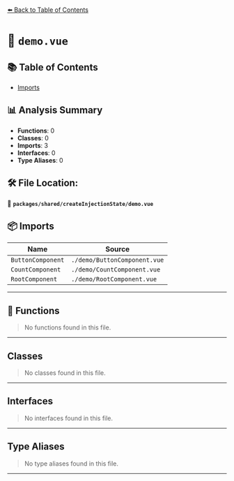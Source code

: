 [⬅️ Back to Table of Contents](../../../index.md)

# 📄 `demo.vue`

## 📚 Table of Contents

- [Imports](#imports)

## 📊 Analysis Summary

- **Functions**: 0
- **Classes**: 0
- **Imports**: 3
- **Interfaces**: 0
- **Type Aliases**: 0

## 🛠️ File Location:
📂 **`packages/shared/createInjectionState/demo.vue`**

## 📦 Imports

| Name | Source |
|------|--------|
| `ButtonComponent` | `./demo/ButtonComponent.vue` |
| `CountComponent` | `./demo/CountComponent.vue` |
| `RootComponent` | `./demo/RootComponent.vue` |


---

## 🔧 Functions

> No functions found in this file.


---

## Classes

> No classes found in this file.


---

## Interfaces

> No interfaces found in this file.


---

## Type Aliases

> No type aliases found in this file.


---